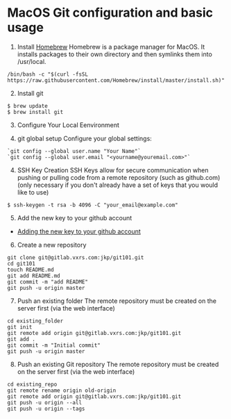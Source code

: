 # MacOS Git configuration and basic usage

1) Install [Homebrew](https://brew.sh)
  Homebrew is a package manager for MacOS.  It installs packages to their own directory and then symlinks them into /usr/local. 

```
/bin/bash -c "$(curl -fsSL https://raw.githubusercontent.com/Homebrew/install/master/install.sh)"
```

2) Install git 
```
$ brew update
$ brew install git
```

3) Configure Your Local Eenvironment

  1) git global setup
    Configure your global settings:

    `git config --global user.name "Your Name"`
    `git config --global user.email "<yourname@youremail.com>"`

4) SSH Key Creation 
  SSH Keys allow for secure communication when pushing or pulling code from a remote repository (such as github.com)
  (only necessary if you don't already have a set of keys that you would like to use)

  `$ ssh-keygen -t rsa -b 4096 -C "your_email@example.com"`

5) Add the new key to your github account
  - [Adding the new key to your github account](https://help.github.com/en/github/authenticating-to-github/adding-a-new-ssh-key-to-your-github-account)

6) Create a new repository

```
git clone git@gitlab.vxrs.com:jkp/git101.git
cd git101
touch README.md
git add README.md
git commit -m "add README"
git push -u origin master
```

7) Push an existing folder
The remote repository must be created on the server first (via the web interface)

```
cd existing_folder
git init
git remote add origin git@gitlab.vxrs.com:jkp/git101.git
git add .
git commit -m "Initial commit"
git push -u origin master
```

8) Push an existing Git repository
The remote repository must be created on the server first (via the web interface)

```
cd existing_repo
git remote rename origin old-origin
git remote add origin git@gitlab.vxrs.com:jkp/git101.git
git push -u origin --all
git push -u origin --tags
```
